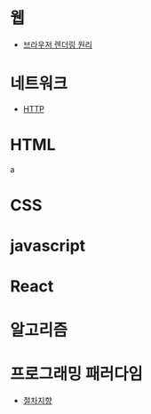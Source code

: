 # 웹
+ [브라우저 렌더링 원리](https://velog.io/@parksangsoo/%EB%B8%8C%EB%9D%BC%EC%9A%B0%EC%A0%80-%EB%A0%8C%EB%8D%94%EB%A7%81-%EC%9B%90%EB%A6%AC)
# 네트워크
+ [HTTP](https://velog.io/@parksangsoo/HTTP)

# HTML
a
# CSS

# javascript

# React

# 알고리즘

# 프로그래밍 패러다임
+ [절차지향](https://velog.io/@parksangsoo/%EC%A0%88%EC%B0%A8%EC%A7%80%ED%96%A5-%ED%94%84%EB%A1%9C%EA%B7%B8%EB%9E%98%EB%B0%8D)
